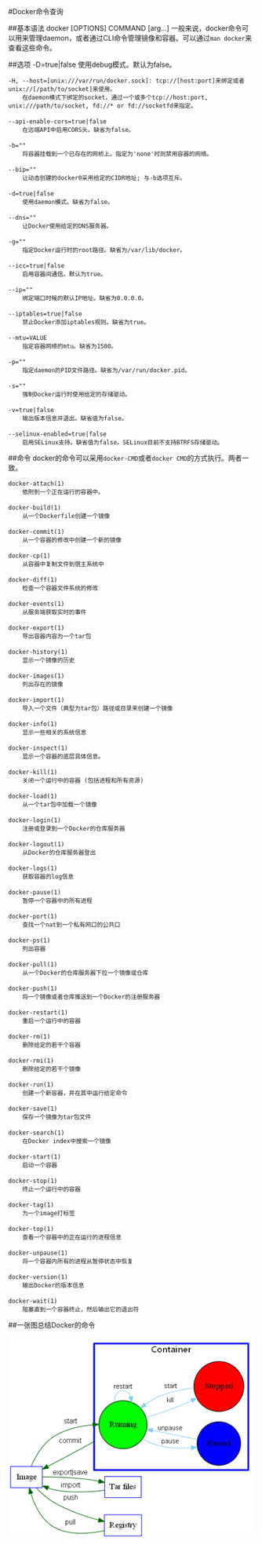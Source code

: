 #Docker命令查询

##基本语法
    docker [OPTIONS] COMMAND [arg...]
一般来说，docker命令可以用来管理daemon，或者通过CLI命令管理镜像和容器。可以通过`man docker`来查看这些命令。


##选项
    -D=true|false
        使用debug模式。默认为false。

    -H, --host=[unix:///var/run/docker.sock]: tcp://[host:port]来绑定或者unix://[/path/to/socket]来使用。
        在daemon模式下绑定的socket，通过一个或多个tcp://host:port, unix:///path/to/socket, fd://* or fd://socketfd来指定。

    --api-enable-cors=true|false
        在远端API中启用CORS头。缺省为false。

    -b=""
        将容器挂载到一个已存在的网桥上。指定为'none'时则禁用容器的网络。

    --bip=""
        让动态创建的docker0采用给定的CIDR地址; 与-b选项互斥。

    -d=true|false
        使用daemon模式。缺省为false。

    --dns=""
        让Docker使用给定的DNS服务器。

    -g=""
        指定Docker运行时的root路径。缺省为/var/lib/docker。

    --icc=true|false
        启用容器间通信。默认为true。

    --ip=""
        绑定端口时候的默认IP地址。缺省为0.0.0.0。

    --iptables=true|false
        禁止Docker添加iptables规则。缺省为true。

    --mtu=VALUE
        指定容器网络的mtu。缺省为1500。

    -p=""
        指定daemon的PID文件路径。缺省为/var/run/docker.pid。

    -s=""
        强制Docker运行时使用给定的存储驱动。

    -v=true|false
        输出版本信息并退出。缺省值为false。

    --selinux-enabled=true|false
        启用SELinux支持。缺省值为false。SELinux目前不支持BTRFS存储驱动。


##命令
docker的命令可以采用`docker-CMD`或者`docker CMD`的方式执行。两者一致。

    docker-attach(1)
        依附到一个正在运行的容器中。

    docker-build(1)
        从一个Dockerfile创建一个镜像

    docker-commit(1)
        从一个容器的修改中创建一个新的镜像

    docker-cp(1)
        从容器中复制文件到宿主系统中

    docker-diff(1)
        检查一个容器文件系统的修改

    docker-events(1)
        从服务端获取实时的事件

    docker-export(1)
        导出容器内容为一个tar包

    docker-history(1)
        显示一个镜像的历史

    docker-images(1)
        列出存在的镜像

    docker-import(1)
        导入一个文件（典型为tar包）路径或目录来创建一个镜像

    docker-info(1)
        显示一些相关的系统信息

    docker-inspect(1)
        显示一个容器的底层具体信息。

    docker-kill(1)
        关闭一个运行中的容器 (包括进程和所有资源)

    docker-load(1)
        从一个tar包中加载一个镜像

    docker-login(1)
        注册或登录到一个Docker的仓库服务器

    docker-logout(1)
        从Docker的仓库服务器登出

    docker-logs(1)
        获取容器的log信息

    docker-pause(1)
        暂停一个容器中的所有进程

    docker-port(1)
        查找一个nat到一个私有网口的公共口

    docker-ps(1)
        列出容器

    docker-pull(1)
        从一个Docker的仓库服务器下拉一个镜像或仓库

    docker-push(1)
        将一个镜像或者仓库推送到一个Docker的注册服务器

    docker-restart(1)
        重启一个运行中的容器

    docker-rm(1)
        删除给定的若干个容器

    docker-rmi(1)
        删除给定的若干个镜像

    docker-run(1)
        创建一个新容器，并在其中运行给定命令

    docker-save(1)
        保存一个镜像为tar包文件

    docker-search(1)
        在Docker index中搜索一个镜像

    docker-start(1)
        启动一个容器

    docker-stop(1)
        终止一个运行中的容器

    docker-tag(1)
        为一个image打标签

    docker-top(1)
        查看一个容器中的正在运行的进程信息

    docker-unpause(1)
        将一个容器内所有的进程从暂停状态中恢复

    docker-version(1)
        输出Docker的版本信息

    docker-wait(1)
        阻塞直到一个容器终止，然后输出它的退出符

##一张图总结Docker的命令

![命令周期](../_images/cmd_logic.png)
